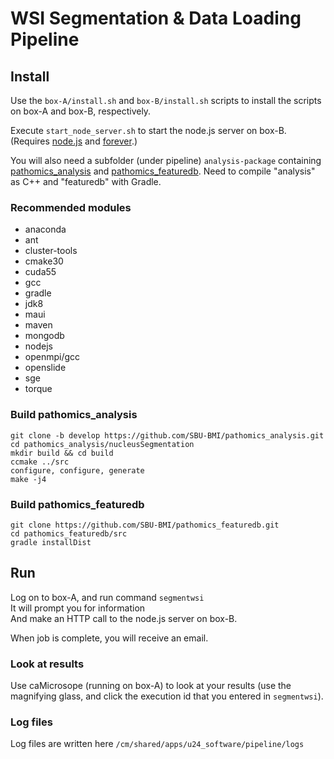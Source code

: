 <!-- @author tdiprima -->
# WSI Segmentation & Data Loading Pipeline

## Install
Use the `box-A/install.sh` and `box-B/install.sh` scripts to install the scripts on box-A and box-B, respectively.

Execute `start_node_server.sh` to start the node.js server on box-B.  (Requires [node.js](https://nodejs.org) and [forever](https://www.npmjs.com/package/forever).)

You will also need a subfolder (under pipeline) `analysis-package` containing [pathomics_analysis](https://github.com/SBU-BMI/pathomics_analysis) and [pathomics_featuredb](https://github.com/SBU-BMI/pathomics_featuredb).  Need to compile "analysis" as C++ and "featuredb" with Gradle.

### Recommended modules

* anaconda
* ant
* cluster-tools
* cmake30
* cuda55
* gcc
* gradle
* jdk8
* maui
* maven
* mongodb
* nodejs
* openmpi/gcc
* openslide
* sge
* torque


### Build pathomics_analysis

```
git clone -b develop https://github.com/SBU-BMI/pathomics_analysis.git
cd pathomics_analysis/nucleusSegmentation
mkdir build && cd build
ccmake ../src
configure, configure, generate
make -j4
```

### Build pathomics_featuredb

```
git clone https://github.com/SBU-BMI/pathomics_featuredb.git
cd pathomics_featuredb/src
gradle installDist
```

## Run
Log on to box-A, and run command `segmentwsi`<br>
It will prompt you for information<br>
And make an HTTP call to the node.js server on box-B.

When job is complete, you will receive an email.

### Look at results
Use caMicrosope (running on box-A) to look at your results
(use the magnifying glass, and click the execution id that you entered in `segmentwsi`).

### Log files
Log files are written here `/cm/shared/apps/u24_software/pipeline/logs`
